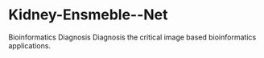 # Kidney-Ensmeble--Net
Bioinformatics Diagnosis
Diagnosis the critical image based bioinformatics applications.
